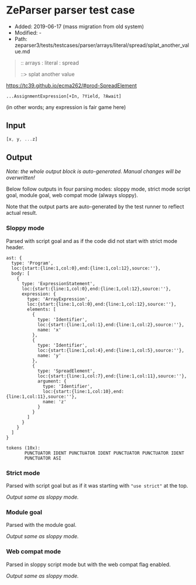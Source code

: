 # ZeParser parser test case

- Added: 2019-06-17 (mass migration from old system)
- Modified: -
- Path: zeparser3/tests/testcases/parser/arrays/literal/spread/splat_another_value.md

> :: arrays : literal : spread
>
> ::> splat another value

https://tc39.github.io/ecma262/#prod-SpreadElement
```
...AssignmentExpression[+In, ?Yield, ?Await]
```
(in other words; any expression is fair game here)

## Input

`````js
[x, y, ...z]
`````

## Output

_Note: the whole output block is auto-generated. Manual changes will be overwritten!_

Below follow outputs in four parsing modes: sloppy mode, strict mode script goal, module goal, web compat mode (always sloppy).

Note that the output parts are auto-generated by the test runner to reflect actual result.

### Sloppy mode

Parsed with script goal and as if the code did not start with strict mode header.

`````
ast: {
  type: 'Program',
  loc:{start:{line:1,col:0},end:{line:1,col:12},source:''},
  body: [
    {
      type: 'ExpressionStatement',
      loc:{start:{line:1,col:0},end:{line:1,col:12},source:''},
      expression: {
        type: 'ArrayExpression',
        loc:{start:{line:1,col:0},end:{line:1,col:12},source:''},
        elements: [
          {
            type: 'Identifier',
            loc:{start:{line:1,col:1},end:{line:1,col:2},source:''},
            name: 'x'
          },
          {
            type: 'Identifier',
            loc:{start:{line:1,col:4},end:{line:1,col:5},source:''},
            name: 'y'
          },
          {
            type: 'SpreadElement',
            loc:{start:{line:1,col:7},end:{line:1,col:11},source:''},
            argument: {
              type: 'Identifier',
              loc:{start:{line:1,col:10},end:{line:1,col:11},source:''},
              name: 'z'
            }
          }
        ]
      }
    }
  ]
}

tokens (10x):
       PUNCTUATOR IDENT PUNCTUATOR IDENT PUNCTUATOR PUNCTUATOR IDENT
       PUNCTUATOR ASI
`````

### Strict mode

Parsed with script goal but as if it was starting with `"use strict"` at the top.

_Output same as sloppy mode._

### Module goal

Parsed with the module goal.

_Output same as sloppy mode._

### Web compat mode

Parsed in sloppy script mode but with the web compat flag enabled.

_Output same as sloppy mode._
